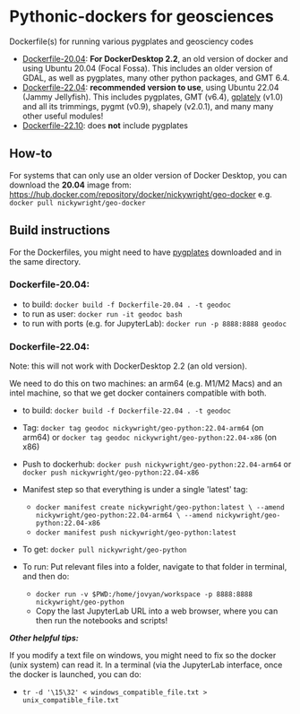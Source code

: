 # Pythonic-dockers for geosciences
Dockerfile(s) for running various pygplates and geosciency codes

- [Dockerfile-20.04](https://github.com/nickywright/super-invention/blob/main/Dockerfile-20.04): **For DockerDesktop 2.2**, an old version of docker and using Ubuntu 20.04 (Focal Fossa). This includes an older version of GDAL, as well as pygplates, many other python packages, and GMT 6.4. 
- [Dockerfile-22.04](https://github.com/nickywright/super-invention/blob/main/Dockerfile-22.04): **recommended version to use**, using Ubuntu 22.04 (Jammy Jellyfish). This includes pygplates, GMT (v6.4), [gplately](https://github.com/GPlates/gplately) (v1.0) and all its trimmings, pygmt (v0.9), shapely (v2.0.1), and many many other useful modules!
- [Dockerfile-22.10](https://github.com/nickywright/super-invention/blob/main/Dockerfile-22.10): does **not** include pygplates

## How-to
For systems that can only use an older version of Docker Desktop, you can download the **20.04** image from: https://hub.docker.com/repository/docker/nickywright/geo-docker
e.g. 
`docker pull nickywright/geo-docker`


## Build instructions
For the Dockerfiles, you might need to have [pygplates](https://www.earthbyte.org/download-pygplates-0-36/) downloaded and in the same directory.

### Dockerfile-20.04:
- to build: `docker build -f Dockerfile-20.04 . -t geodoc`
- to run as user: `docker run -it geodoc bash`
- to run with ports (e.g. for JupyterLab): `docker run -p 8888:8888 geodoc` 

### Dockerfile-22.04:
Note: this will not work with DockerDesktop 2.2 (an old version).

We need to do this on two machines: an arm64 (e.g. M1/M2 Macs) and an intel machine, so that we get docker containers compatible with both.
- to build: `docker build -f Dockerfile-22.04 . -t geodoc`
- Tag: `docker tag geodoc nickywright/geo-python:22.04-arm64` (on arm64) or `docker tag geodoc nickywright/geo-python:22.04-x86` (on x86)
- Push to dockerhub: `docker push nickywright/geo-python:22.04-arm64` or `docker push nickywright/geo-python:22.04-x86`
- Manifest step so that everything is under a single 'latest' tag:
  - `docker manifest create nickywright/geo-python:latest \
--amend nickywright/geo-python:22.04-arm64 \
--amend nickywright/geo-python:22.04-x86`
  - `docker manifest push nickywright/geo-python:latest`
  
- To get: `docker pull nickywright/geo-python`

- To run: Put relevant files into a folder, navigate to that folder in terminal, and then do:
  - `docker run -v $PWD:/home/jovyan/workspace -p 8888:8888 nickywright/geo-python`
  - Copy the last JupyterLab URL into a web browser, where you can then run the notebooks and scripts!


***Other helpful tips:***

If you modify a text file on windows, you might need to fix so the docker (unix system) can read it.
In a terminal (via the JupyterLab interface, once the docker is launched, you can do:
- `tr -d '\15\32' < windows_compatible_file.txt > unix_compatible_file.txt`

  
